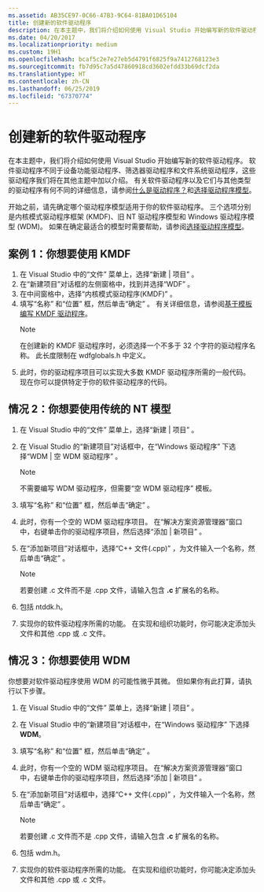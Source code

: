 ```yaml
---
ms.assetid: AB35CE97-0C66-47B3-9C64-81BA01D65104
title: 创建新的软件驱动程序
description: 在本主题中，我们将介绍如何使用 Visual Studio 开始编写新的软件驱动程序。
ms.date: 04/20/2017
ms.localizationpriority: medium
ms.custom: 19H1
ms.openlocfilehash: bcaf5c2e7e27eb5d4791f6825f9a7412768123e3
ms.sourcegitcommit: fb7d95c7a5d47860918cd3602efdd33b69dcf2da
ms.translationtype: HT
ms.contentlocale: zh-CN
ms.lasthandoff: 06/25/2019
ms.locfileid: "67370774"
---
```

# <a name="creating-a-new-software-driver"></a>创建新的软件驱动程序

在本主题中，我们将介绍如何使用 Visual Studio 开始编写新的软件驱动程序。 软件驱动程序不同于设备功能驱动程序、筛选器驱动程序和文件系统驱动程序，这些驱动程序我们将在其他主题中加以介绍。 有关软件驱动程序以及它们与其他类型的驱动程序有何不同的详细信息，请参阅[什么是驱动程序？](https://docs.microsoft.com/windows-hardware/drivers/gettingstarted/what-is-a-driver-)和[选择驱动程序模型](https://docs.microsoft.com/windows-hardware/drivers/gettingstarted/choosing-a-driver-model)。

开始之前，请先确定哪个驱动程序模型适用于你的软件驱动程序。 三个选项分别是内核模式驱动程序框架 (KMDF)、旧 NT 驱动程序模型和 Windows 驱动程序模型 (WDM)。 如果在确定最适合的模型时需要帮助，请参阅[选择驱动程序模型](https://docs.microsoft.com/windows-hardware/drivers/gettingstarted/choosing-a-driver-model)。

## <a name="case-1-you-want-to-use-kmdf"></a>案例 1：你想要使用 KMDF

1. 在 Visual Studio 中的“文件”  菜单上，选择“新建 | 项目”  。
2. 在“新建项目”对话框的左侧窗格中，找到并选择“WDF”  。
3. 在中间窗格中，选择“内核模式驱动程序(KMDF)”  。
4. 填写“名称”  和“位置”  框，然后单击“确定”  。 有关详细信息，请参阅[基于模板编写 KMDF 驱动程序](https://docs.microsoft.com/windows-hardware/drivers/gettingstarted/writing-a-kmdf-driver-based-on-a-template)。
    > [!NOTE]
    > 在创建新的 KMDF 驱动程序时，必须选择一个不多于 32 个字符的驱动程序名称。 此长度限制在 wdfglobals.h 中定义。
5. 此时，你的驱动程序项目可以实现大多数 KMDF 驱动程序所需的一般代码。 现在你可以提供特定于你的软件驱动程序的代码。

## <a name="case-2-you-want-to-use-the-legacy-nt-model"></a>情况 2：你想要使用传统的 NT 模型

1. 在 Visual Studio 中的“文件”  菜单上，选择“新建 | 项目”  。
2. 在 Visual Studio 的“新建项目”对话框中，在“Windows 驱动程序”  下选择“WDM | 空 WDM 驱动程序”  。

    > [!NOTE]
    > 不需要编写 WDM 驱动程序，但需要“空 WDM 驱动程序”  模板。
3. 填写“名称”  和“位置”  框，然后单击“确定”  。
4. 此时，你有一个空的 WDM 驱动程序项目。 在“解决方案资源管理器”窗口中，右键单击你的驱动程序项目，然后选择“添加 | 新项目”  。
5. 在“添加新项目”对话框中，选择“C++ 文件(.cpp)”  ，为文件输入一个名称，然后单击“确定”  。

    > [!NOTE]
    > 若要创建 .c 文件而不是 .cpp 文件，请输入包含 **.c** 扩展名的名称。
6. 包括 ntddk.h。
7. 实现你的软件驱动程序所需的功能。 在实现和组织功能时，你可能决定添加头文件和其他 .cpp 或 .c 文件。

## <a name="case-3-you-want-to-use-wdm"></a>情况 3：你想要使用 WDM

你想要对软件驱动程序使用 WDM 的可能性微乎其微。 但如果你有此打算，请执行以下步骤。

1. 在 Visual Studio 中的“文件”  菜单上，选择“新建 | 项目”  。
2. 在 Visual Studio 中的“新建项目”对话框中，在“Windows 驱动程序”  下选择 **WDM**。
3. 填写“名称”  和“位置”  框，然后单击“确定”  。
4. 此时，你有一个空的 WDM 驱动程序项目。 在“解决方案资源管理器”窗口中，右键单击你的驱动程序项目，然后选择“添加 | 新项目”  。
5. 在“添加新项目”对话框中，选择“C++ 文件(.cpp)”  ，为文件输入一个名称，然后单击“确定”  。

    > [!NOTE]
    > 若要创建 .c 文件而不是 .cpp 文件，请输入包含 **.c** 扩展名的名称。
6. 包括 wdm.h。
7. 实现你的软件驱动程序所需的功能。 在实现和组织功能时，你可能决定添加头文件和其他 .cpp 或 .c 文件。
